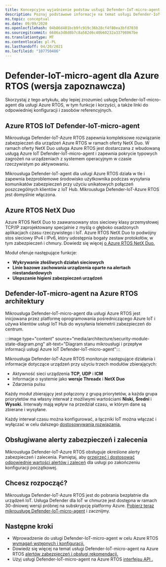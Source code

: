 ```yaml
---
title: Koncepcyjne wyjaśnienie podstaw usługi Defender-IoT-micro-agent dla Azure RTOS
description: Poznaj podstawowe informacje na temat usługi Defender-IoT-micro-agent, aby poznać Azure RTOS i przepływ pracy.
ms.topic: conceptual
ms.date: 09/09/2020
ms.openlocfilehash: 04b86d401bcb9fc919c36b28cf4f80ea3bfd7030
ms.sourcegitcommit: 6686a3d8d8b7c8a582d6c40b60232a33798067be
ms.translationtype: MT
ms.contentlocale: pl-PL
ms.lasthandoff: 04/20/2021
ms.locfileid: "107750486"
---
```

# <a name="defender-iot-micro-agent-for-azure-rtos-preview"></a>Defender-IoT-micro-agent dla Azure RTOS (wersja zapoznawcza)

Skorzystaj z tego artykułu, aby lepiej zrozumieć usługę Defender-IoT-micro-agent dla usługi Azure RTOS, w tym funkcje i korzyści, a także linki do odpowiedniej konfiguracji i zasobów referencyjnych. 

## <a name="azure-rtos-iot-defender-iot-micro-agent"></a>Azure RTOS IoT Defender-IoT-micro-agent

Mikrousługa Defender-IoT-Azure RTOS zapewnia kompleksowe rozwiązanie zabezpieczeń dla urządzeń Azure RTOS w ramach oferty NetX Duo. W ramach oferty NetX Duo usługa Azure RTOS jest dostarczana z wbudowaną usługą Azure IoT Defender-IoT-micro-agent i zapewnia pokrycie typowych zagrożeń na urządzeniach z systemem operacyjnym w czasie rzeczywistym po aktywowaniu.

Mikrousługa Defender-IoT-agent dla usługi Azure RTOS działa w tle i zapewnia bezproblemowe środowisko użytkownika podczas wysyłania komunikatów zabezpieczeń przy użyciu unikatowych połączeń poszczególnych klientów z IoT Hub. Mikrousługa Defender-IoT-Azure RTOS jest domyślnie włączona.  

## <a name="azure-rtos-netx-duo"></a>Azure RTOS NetX Duo

Azure RTOS NetX Duo to zaawansowany stos sieciowy klasy przemysłowej TCP/IP zaprojektowany specjalnie z myślą o głęboko osadzonych aplikacjach czasu rzeczywistego i IoT. Azure RTOS NetX Duo to podwójny stos sieciowy IPv4 i IPv6, który udostępnia bogaty zestaw protokołów, w tym zabezpieczeń i chmury. Dowiedz się więcej [o Azure RTOS NetX Duo.](/azure/rtos/netx-duo/)

Moduł oferuje następujące funkcje:

- **Wykrywanie złośliwych działań sieciowych**
- **Linie bazowe zachowania urządzenia oparte na alertach niestandardowych**
- **Ulepszanie higieni zabezpieczeń urządzeń**

## <a name="defender-iot-micro-agent-for-azure-rtos-architecture"></a>Defender-IoT-micro-agent na Azure RTOS architektury

Mikrousługa Defender-IoT-micro-agent dla usługi Azure RTOS jest inicjowana przez platformę oprogramowania pośredniczącego Azure IoT i używa klientów usługi IoT Hub do wysyłania telemetrii zabezpieczeń do centrum.

:::image type="content" source="media/architecture/security-module-state-diagram.png" alt-text="Diagram stanu mikrousługi i przepływ informacji usługi Azure IoT Defender-IoT-micro-agent":::

Mikrousługa Defender-IoT-Azure RTOS monitoruje następujące działania i informacje dotyczące urządzeń przy użyciu trzech modułów zbierających:
- Aktywność sieci urządzenia **TCP,** **UDP** i **ICM**
- Informacje o systemie jako **wersje Threadx** i **NetX Duo**
- Zdarzenia pulsu

Każdy moduł zbierający jest połączony z grupą priorytetów, a każda grupa priorytetów ma własny interwał z możliwymi wartościami **Niski,** **Średni** i **Wysoki.** Interwały mają wpływ na przedział czasu, w którym dane są zbierane i wysyłane.

Każdy interwał czasu można konfigurować, a łączniki IoT można włączać i wyłączać w celu dalszego [dostosowywania rozwiązania.](how-to-azure-rtos-security-module.md) 

## <a name="supported-security-alerts-and-recommendations"></a>Obsługiwane alerty zabezpieczeń i zalecenia

Mikrousługa Defender-IoT-Azure RTOS obsługuje określone alerty zabezpieczeń i zalecenia. Pamiętaj, aby [przejrzeć i dostosować odpowiednie wartości alertów i zaleceń](concept-rtos-security-alerts-recommendations.md) dla usługi po zakończeniu konfiguracji początkowej.

## <a name="ready-to-begin"></a>Chcesz rozpocząć?

Mikrousługa Defender-IoT-Azure RTOS jest do pobrania bezpłatnie dla urządzeń IoT. Usługa Defender dla IoT w chmurze jest dostępna w ramach 30-dniowej wersji próbnej na subskrypcję platformy Azure. [Pobierz teraz mikrousługę Defender-IoT-micro-agent](https://github.com/azure-rtos/azure-iot-preview/releases) i zacznijmy. 

## <a name="next-steps"></a>Następne kroki

- Wprowadzenie do usługi Defender-IoT-micro-agent w celu Azure RTOS [wymagań wstępnych i konfiguracji.](quickstart-azure-rtos-security-module.md)
- Dowiedz się więcej na temat usługi Defender-IoT-micro-agent na Azure RTOS [alertów zabezpieczeń i obsługi rekomendacji.](concept-rtos-security-alerts-recommendations.md) 
- Użyj usługi Defender-IoT-micro-agent na Azure RTOS [interfejsu API .](azure-rtos-security-module-api.md)